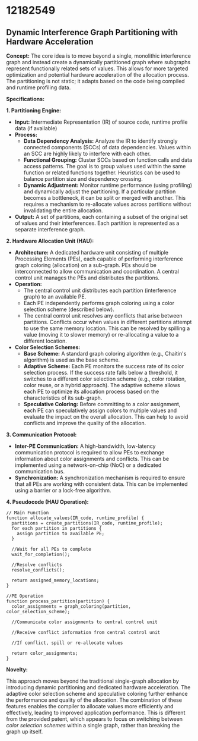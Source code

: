 # 12182549

## Dynamic Interference Graph Partitioning with Hardware Acceleration

**Concept:** The core idea is to move beyond a single, monolithic interference graph and instead create a dynamically partitioned graph where subgraphs represent functionally related sets of values.  This allows for more targeted optimization and potential hardware acceleration of the allocation process. The partitioning is not static; it adapts based on the code being compiled and runtime profiling data.

**Specifications:**

**1. Partitioning Engine:**

*   **Input:** Intermediate Representation (IR) of source code, runtime profile data (if available)
*   **Process:**
    *   **Data Dependency Analysis:**  Analyze the IR to identify strongly connected components (SCCs) of data dependencies.  Values within an SCC are highly likely to interfere with each other.
    *   **Functional Grouping:**  Cluster SCCs based on function calls and data access patterns. The goal is to group values used within the same function or related functions together. Heuristics can be used to balance partition size and dependency crossing.
    *   **Dynamic Adjustment:**  Monitor runtime performance (using profiling) and dynamically adjust the partitioning. If a particular partition becomes a bottleneck, it can be split or merged with another. This requires a mechanism to re-allocate values across partitions without invalidating the entire allocation.
*   **Output:** A set of partitions, each containing a subset of the original set of values and their interferences. Each partition is represented as a separate interference graph.

**2. Hardware Allocation Unit (HAU):**

*   **Architecture:** A dedicated hardware unit consisting of multiple Processing Elements (PEs), each capable of performing interference graph coloring (allocation) on a sub-graph. PEs should be interconnected to allow communication and coordination.  A central control unit manages the PEs and distributes the partitions.
*   **Operation:**
    *   The central control unit distributes each partition (interference graph) to an available PE.
    *   Each PE independently performs graph coloring using a color selection scheme (described below).
    *   The central control unit resolves any conflicts that arise between partitions. Conflicts occur when values in different partitions attempt to use the same memory location. This can be resolved by spilling a value (moving it to slower memory) or re-allocating a value to a different location.
*   **Color Selection Schemes:**
    *   **Base Scheme:** A standard graph coloring algorithm (e.g., Chaitin's algorithm) is used as the base scheme.
    *   **Adaptive Scheme:**  Each PE monitors the success rate of its color selection process. If the success rate falls below a threshold, it switches to a different color selection scheme (e.g., color rotation, color reuse, or a hybrid approach).  The adaptive scheme allows each PE to optimize its allocation process based on the characteristics of its sub-graph.
    *   **Speculative Coloring:** Before committing to a color assignment, each PE can speculatively assign colors to multiple values and evaluate the impact on the overall allocation. This can help to avoid conflicts and improve the quality of the allocation.

**3. Communication Protocol:**

*   **Inter-PE Communication:** A high-bandwidth, low-latency communication protocol is required to allow PEs to exchange information about color assignments and conflicts. This can be implemented using a network-on-chip (NoC) or a dedicated communication bus.
*   **Synchronization:** A synchronization mechanism is required to ensure that all PEs are working with consistent data. This can be implemented using a barrier or a lock-free algorithm.

**4. Pseudocode (HAU Operation):**

```pseudocode
// Main Function
function allocate_values(IR_code, runtime_profile) {
  partitions = create_partitions(IR_code, runtime_profile);
  for each partition in partitions {
    assign partition to available PE;
  }

  //Wait for all PEs to complete
  wait_for_completion();

  //Resolve conflicts
  resolve_conflicts();

  return assigned_memory_locations;
}

//PE Operation
function process_partition(partition) {
  color_assignments = graph_coloring(partition, color_selection_scheme);

  //Communicate color assignments to central control unit

  //Receive conflict information from central control unit

  //If conflict, spill or re-allocate values

  return color_assignments;
}
```

**Novelty:**

This approach moves beyond the traditional single-graph allocation by introducing dynamic partitioning and dedicated hardware acceleration. The adaptive color selection scheme and speculative coloring further enhance the performance and quality of the allocation. The combination of these features enables the compiler to allocate values more efficiently and effectively, leading to improved application performance. This is different from the provided patent, which appears to focus on switching between *color selection schemes* within a single graph, rather than breaking the graph up itself.